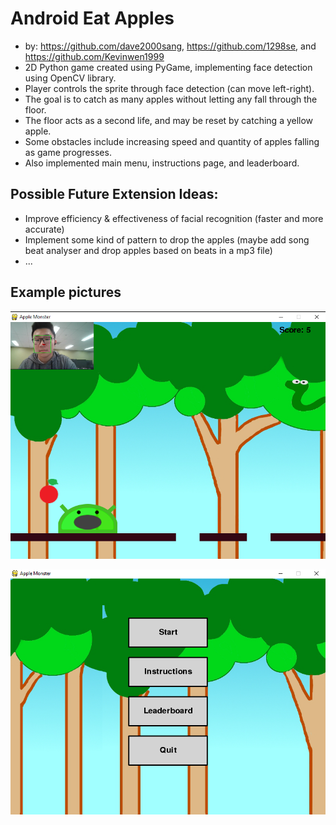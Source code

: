# Android Eat Apples
- by: https://github.com/dave2000sang, https://github.com/1298se, and https://github.com/Kevinwen1999
- 2D Python game created using PyGame, implementing face detection using OpenCV library.
- Player controls the sprite through face detection (can move left-right).
- The goal is to catch as many apples without letting any fall through the floor.
- The floor acts as a second life, and may be reset by catching a yellow apple.
- Some obstacles include increasing speed and quantity of apples falling as game progresses.
- Also implemented main menu, instructions page, and leaderboard.

## Possible Future Extension Ideas:
- Improve efficiency & effectiveness of facial recognition (faster and more accurate)
- Implement some kind of pattern to drop the apples (maybe add song beat analyser and drop apples based on beats in a mp3 file)
- ...

## Example pictures
![img](https://github.com/dave2000sang/android-eat-apples/blob/master/README%20examples/examplePic.png)

![img2](https://github.com/dave2000sang/android-eat-apples/blob/master/README%20examples/mainmenu.png)
